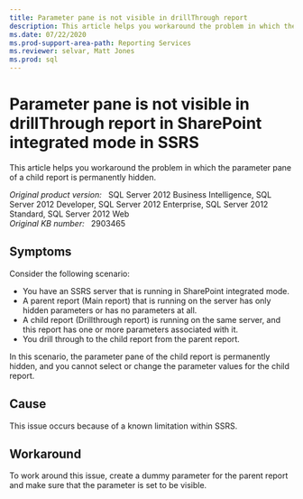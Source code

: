 ```yaml
---
title: Parameter pane is not visible in drillThrough report
description: This article helps you workaround the problem in which the parameter pane of a child report is permanently hidden.
ms.date: 07/22/2020
ms.prod-support-area-path: Reporting Services
ms.reviewer: selvar, Matt Jones
ms.prod: sql
---
```

# Parameter pane is not visible in drillThrough report in SharePoint integrated mode in SSRS

This article helps you workaround the problem in which the parameter pane of a child report is permanently hidden.

_Original product version:_ &nbsp; SQL Server 2012 Business Intelligence, SQL Server 2012 Developer, SQL Server 2012 Enterprise, SQL Server 2012 Standard, SQL Server 2012 Web  
_Original KB number:_ &nbsp; 2903465

## Symptoms

Consider the following scenario:

- You have an SSRS server that is running in SharePoint integrated mode.
- A parent report (Main report) that is running on the server has only hidden parameters or has no parameters at all.
- A child report (Drillthrough report) is running on the same server, and this report has one or more parameters associated with it.
- You drill through to the child report from the parent report.

In this scenario, the parameter pane of the child report is permanently hidden, and you cannot select or change the parameter values for the child report.

## Cause

This issue occurs because of a known limitation within SSRS.

## Workaround

To work around this issue, create a dummy parameter for the parent report and make sure that the parameter is set to be visible.
